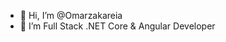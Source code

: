 - 👋 Hi, I’m @Omarzakareia
- 👀 I’m Full Stack .NET Core & Angular Developer


<!---
Omarzakareia/Omarzakareia is a ✨ special ✨ repository because its `README.md` (this file) appears on your GitHub profile.
You can click the Preview link to take a look at your changes.
--->
